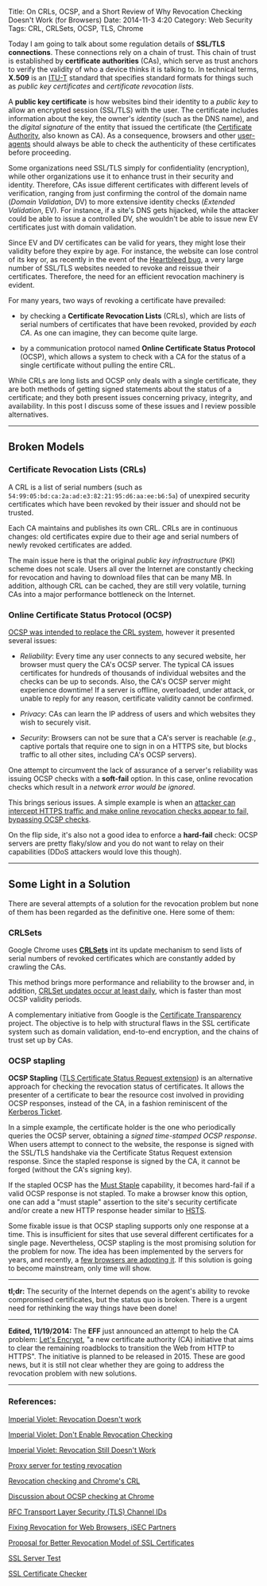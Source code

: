 Title: On CRLs, OCSP, and a Short Review of Why Revocation Checking Doesn't Work (for Browsers)
Date: 2014-11-3 4:20
Category: Web Security
Tags: CRL, CRLSets, OCSP, TLS, Chrome


Today I am going to talk about some regulation details of **SSL/TLS connections**. These connections rely on a chain of trust. This chain of trust is established by **certificate authorities** (CAs), which serve as trust anchors to verify the validity of who a device thinks it is talking to. In technical terms, **X.509** is an [ITU-T](http://en.wikipedia.org/wiki/ITU-T) standard that specifies standard formats for things such as *public key certificates* and *certificate revocation lists*.

A **public key certificate** is  how websites bind their identity to a *public key* to allow  an encrypted session (SSL/TLS) with the user. The certificate includes information about the key, the owner's *identity* (such as the DNS name), and the *digital signature* of the entity that issued the certificate (the [Certificate Authority](http://en.wikipedia.org/wiki/Certificate_authority), also known as CA).  As a consequence, browsers and other [user-agents](http://en.wikipedia.org/wiki/User_agent) should always be able to check the authenticity of these certificates before proceeding.

Some organizations need SSL/TLS simply for confidentiality (encryption), while other organizations use it to enhance trust in their security and identity. Therefore, CAs issue different certificates with different levels of verification, ranging from just confirming the control of the domain name (*Domain Validation*, DV) to more extensive identity checks (*Extended Validation*, EV). For instance, if a site's DNS gets hijacked, while the attacker could be able to issue a controlled DV, she wouldn't be able to issue new EV certificates  just with domain validation.

Since EV and DV certificates can be valid for years, they might lose their validity before they expire by age.  For instance, the website can lose control of its key or, as recently in the event of the [Heartbleed bug](http://heartbleed.com/), a very large number of SSL/TLS websites needed to revoke and reissue their certificates. Therefore, the need for an efficient revocation machinery is evident.

For many years,  two ways of revoking a certificate have prevailed:

* by checking a  **Certificate Revocation Lists** (CRLs), which are lists of serial numbers of certificates that have been revoked, provided by *each CA*. As one can imagine, they can become quite large.

* by a communication protocol named **Online Certificate Status Protocol** (OCSP), which allows a system to check with a CA for the status of a single certificate without pulling the entire CRL.


While CRLs are long lists and OCSP only deals with a single certificate, they are both methods of getting signed statements about the status of a certificate; and they both present issues concerning privacy, integrity, and availability. In this post I discuss some of these issues and I review possible alternatives.



----
## Broken Models



### Certificate Revocation Lists (CRLs)


A CRL is a list of  serial numbers (such as ```54:99:05:bd:ca:2a:ad:e3:82:21:95:d6:aa:ee:b6:5a```) of unexpired security certificates which have been revoked by their issuer and should not be trusted.

Each CA maintains and publishes its own CRL. CRLs are in continuous changes: old certificates expire due to their age and serial numbers of newly revoked certificates are added.

The main issue here is that the original *public key infrastructure* (PKI) scheme does not scale. Users all over the Internet are constantly checking for  revocation and having to download files that can be many MB.  In addition, although CRL can be cached, they are still very volatile, turning CAs into a major performance bottleneck on the Internet.



### Online Certificate Status Protocol (OCSP)

[OCSP was intended to replace the CRL system](https://tools.ietf.org/html/rfc2560), however it presented several issues:

* *Reliability*: Every time any user connects to any secured website, her  browser must query the CA's OCSP server. The typical CA issues certificates for hundreds of thousands of individual websites and the checks can be  up to  seconds.  Also, the CA's OCSP server might experience downtime! If a server is offline, overloaded, under attack, or unable to reply for any reason, certificate validity cannot be confirmed.

* *Privacy*: CAs can learn the IP address of users and which websites they wish to securely visit.

* *Security*: Browsers can not be sure that a CA's server is reachable (*e.g.*, captive portals that require one to sign in on a HTTPS site, but blocks traffic to all other sites, including CA's OCSP servers).


One attempt to circumvent the lack of assurance of a server's reliability was issuing OCSP checks with a **soft-fail** option. In this case, online revocation checks which result in a *network error would be ignored*.

This brings serious issues. A simple example is when an [attacker can intercept HTTPS traffic and make online revocation checks appear to fail, bypassing OCSP checks](http://www.thoughtcrime.org/papers/ocsp-attack.pdf).

On the flip side, it's also not a good idea to enforce a **hard-fail** check:  OCSP servers are pretty flaky/slow and you do not want to relay on their capabilities (DDoS attackers would love this though).



----
## Some Light in a Solution

There are several attempts of a solution for the revocation problem but none of them has been regarded as the definitive one. Here some of them:

### CRLSets


Google Chrome uses [**CRLSets**](https://dev.chromium.org/Home/chromium-security/crlsets) int its update mechanism to send lists of serial numbers of revoked certificates which are constantly added by crawling the CAs.

This method brings  more performance and reliability to the browser and, in addition, [CRLSet updates occur at least daily](https://www.imperialviolet.org/2014/04/19/revchecking.html), which is faster than most OCSP validity periods.

A complementary initiative from Google is the  [Certificate Transparency](http://www.certificate-transparency.org/what-is-ct) project. The objective is to help with  structural flaws in the SSL certificate system such as domain validation, end-to-end encryption, and the chains of trust set up by CAs.




### OCSP stapling


**OCSP Stapling** ([TLS Certificate Status Request extension](http://tools.ietf.org/html/draft-hallambaker-tlssecuritypolicy-03)) is an alternative approach for checking the revocation status of certificates. It allows the presenter of a certificate to bear the resource cost involved in providing OCSP responses, instead of the CA, in a fashion reminiscent of the [Kerberos Ticket](http://en.wikipedia.org/wiki/Kerberos_(protocol)).

In a simple example, the certificate holder is the one who periodically queries the OCSP server, obtaining a *signed time-stamped OCSP response*. When users attempt to connect to the website, the response is signed with the SSL/TLS handshake via the Certificate Status Request extension response. Since the stapled response is signed by the CA, it cannot be forged (without the CA's signing key).

If the stapled OCSP has the [Must Staple](http://tools.ietf.org/html/draft-hallambaker-muststaple-00) capability, it becomes hard-fail if a valid OCSP response is not stapled. To make a browser know this option, one can add a "must staple" assertion to the site's security certificate and/or create a new HTTP response header similar to [HSTS](http://en.wikipedia.org/wiki/HTTP_Strict_Transport_Security).

Some fixable issue is that OCSP stapling supports only one response at a time. This is insufficient for sites that use several different certificates for a single page. Nevertheless, OCSP stapling is the most promising solution for the problem for now. The idea has been implemented by the servers for years, and recently, a [few browsers are adopting it](https://blog.mozilla.org/security/2013/07/29/ocsp-stapling-in-firefox/). If this solution is going to become mainstream, only time will show.


-----

**tl;dr:** The security of the Internet depends on the agent's ability to revoke compromised certificates, but the status quo is broken. There is  a urgent  need for rethinking the way things have been done!

-----

**Edited, 11/19/2014:** The **EFF** just announced an attempt to help the CA  problem:  [Let's Encrypt](https://www.eff.org/deeplinks/2014/11/certificate-authority-encrypt-entire-web), "a new certificate authority (CA) initiative that aims to clear the remaining roadblocks to transition the Web from HTTP to HTTPS". The initiative is planned to be released in 2015. These are good news, but it is still not clear whether they are going to address the revocation problem with new solutions.




----

### References:

[Imperial Violet: Revocation Doesn't work](https://www.imperialviolet.org/2011/03/18/revocation.html)

[Imperial Violet: Don't Enable Revocation Checking](https://www.imperialviolet.org/2014/04/19/revchecking.html)

[Imperial Violet: Revocation Still Doesn't Work](https://www.imperialviolet.org/2014/04/29/revocationagain.html)

[Proxy server for testing revocation](https://gist.github.com/agl/876829)

[Revocation checking and Chrome's CRL](https://www.imperialviolet.org/2012/02/05/crlsets.html)

[Discussion about OCSP checking at Chrome](https://code.google.com/p/chromium/issues/detail?id=361820)

[RFC Transport Layer Security (TLS) Channel IDs](http://tools.ietf.org/html/draft-balfanz-tls-channelid-00)

[Fixing Revocation for Web Browsers, iSEC Partners](https://www.isecpartners.com/media/17919/revocation-whitepaper_pdf__2_.pdf)

[Proposal for Better Revocation Model of SSL Certificates](https://wiki.mozilla.org/images/e/e3/SSLcertRevocation.pdf)



[SSL Server Test](https://www.ssllabs.com/ssltest/)

[SSL Certificate Checker](https://www.digicert.com/help/)